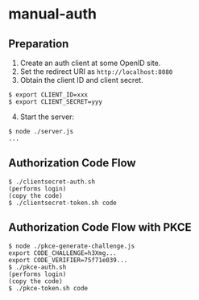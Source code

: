# manual-auth

## Preparation

1. Create an auth client at some OpenID site.
2. Set the redirect URI as `http://localhost:8080` 
3. Obtain the client ID and client secret.
```shell
$ export CLIENT_ID=xxx
$ export CLIENT_SECRET=yyy
```
4. Start the server:
```shell
$ node ./server.js
...
```

## Authorization Code Flow

```shell
$ ./clientsecret-auth.sh
(performs login)
(copy the code)
$ ./clientsecret-token.sh code
```

## Authorization Code Flow with PKCE

```shell
$ node ./pkce-generate-challenge.js
export CODE_CHALLENGE=h3Xmg...
export CODE_VERIFIER=75f71e039...
$ ./pkce-auth.sh
(performs login)
(copy the code)
$ ./pkce-token.sh code
```
